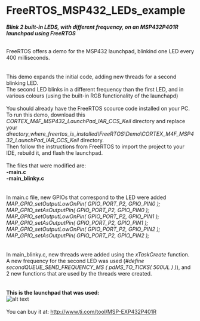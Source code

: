 # FreeRTOS_MSP432_LEDs_example
<b><i>Blink 2 built-in LEDS, with different frequency, on an MSP432P401R launchpad using FreeRTOS</i></b>


<br>FreeRTOS offers a demo for the MSP432 launchpad, blinkind one LED every 400 milliseconds.
<br>
<br>
<br>This demo expands the initial code, adding new threads for a second blinking LED.
<br>The second LED blinks in a different frequency than the first LED, and in various colours
(using the built-in RGB functionality of the launchapd)
<br>
<br>You should already have the FreeRTOS scource code installed on your PC. To run this demo, download this <i>CORTEX_M4F_MSP432_LaunchPad_IAR_CCS_Keil</i> directory and replace your <i>directory_where_freertos_is_installed\FreeRTOS\Demo\CORTEX_M4F_MSP432_LaunchPad_IAR_CCS_Keil</i> directory.
<br>Then follow the instructions from FreeRTOS to import the project to your IDE, rebuild it, and flash the launchpad.
<br>
<br>
The files that were modified are:
<br><b>-main.c</b>
<br><b>-main_blinky.c</b>
<br>
<br>
<br>In main.c file, new GPIOs that correspond to the LED were added
<br><i>MAP_GPIO_setOutputLowOnPin( GPIO_PORT_P2, GPIO_PIN0 );
<br>MAP_GPIO_setAsOutputPin( GPIO_PORT_P2, GPIO_PIN0 );
<br>MAP_GPIO_setOutputLowOnPin( GPIO_PORT_P2, GPIO_PIN1 );
<br>MAP_GPIO_setAsOutputPin( GPIO_PORT_P2, GPIO_PIN1 );
<br>MAP_GPIO_setOutputLowOnPin( GPIO_PORT_P2, GPIO_PIN2 );
<br>MAP_GPIO_setAsOutputPin( GPIO_PORT_P2, GPIO_PIN2 );</i>
<br>
<br>
<br>In main_blinky.c, new threads were added using the <i>xTaskCreate</i> function. A new frequency for the second LED
was used (<i>#define secondQUEUE_SEND_FREQUENCY_MS         ( pdMS_TO_TICKS( 500UL ) )</i>), and 2 new functions that are 
used by the threads were created.
<br>
<br>
<br>
<b>This is the launchpad that was used:</b>
<br>![alt text](https://cdn.lankatronics.com/pub/media/catalog/product/cache/c0bb400db441ec67b37045c5a66e35a8/m/s/msp_1_1_.jpg)
<br>
<br>You can buy it at: http://www.ti.com/tool/MSP-EXP432P401R

